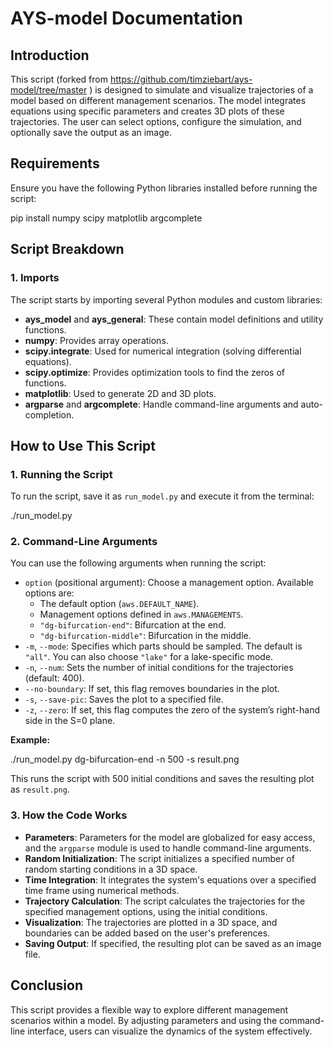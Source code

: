 # AYS-model Documentation

## Introduction
This script (forked from https://github.com/timziebart/ays-model/tree/master ) is designed to simulate and visualize trajectories of a model based on different management scenarios. The model integrates equations using specific parameters and creates 3D plots of these trajectories. The user can select options, configure the simulation, and optionally save the output as an image.

## Requirements
Ensure you have the following Python libraries installed before running the script:

pip install numpy scipy matplotlib argcomplete

## Script Breakdown

### 1. Imports
The script starts by importing several Python modules and custom libraries:
- **ays_model** and **ays_general**: These contain model definitions and utility functions.
- **numpy**: Provides array operations.
- **scipy.integrate**: Used for numerical integration (solving differential equations).
- **scipy.optimize**: Provides optimization tools to find the zeros of functions.
- **matplotlib**: Used to generate 2D and 3D plots.
- **argparse** and **argcomplete**: Handle command-line arguments and auto-completion.

## How to Use This Script

### 1. Running the Script
To run the script, save it as `run_model.py` and execute it from the terminal:

./run_model.py

### 2. Command-Line Arguments
You can use the following arguments when running the script:

- `option` (positional argument): Choose a management option. Available options are:
  - The default option (`aws.DEFAULT_NAME`).
  - Management options defined in `aws.MANAGEMENTS`.
  - `"dg-bifurcation-end"`: Bifurcation at the end.
  - `"dg-bifurcation-middle"`: Bifurcation in the middle.
- `-m`, `--mode`: Specifies which parts should be sampled. The default is `"all"`. You can also choose `"lake"` for a lake-specific mode.
- `-n`, `--num`: Sets the number of initial conditions for the trajectories (default: 400).
- `--no-boundary`: If set, this flag removes boundaries in the plot.
- `-s`, `--save-pic`: Saves the plot to a specified file.
- `-z`, `--zero`: If set, this flag computes the zero of the system’s right-hand side in the S=0 plane.

**Example:**

./run_model.py dg-bifurcation-end -n 500 -s result.png

This runs the script with 500 initial conditions and saves the resulting plot as `result.png`.

### 3. How the Code Works
- **Parameters**: Parameters for the model are globalized for easy access, and the `argparse` module is used to handle command-line arguments.
- **Random Initialization**: The script initializes a specified number of random starting conditions in a 3D space.
- **Time Integration**: It integrates the system's equations over a specified time frame using numerical methods.
- **Trajectory Calculation**: The script calculates the trajectories for the specified management options, using the initial conditions.
- **Visualization**: The trajectories are plotted in a 3D space, and boundaries can be added based on the user's preferences.
- **Saving Output**: If specified, the resulting plot can be saved as an image file.

## Conclusion
This script provides a flexible way to explore different management scenarios within a model. By adjusting parameters and using the command-line interface, users can visualize the dynamics of the system effectively.
